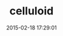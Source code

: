---
layout: post
title:  "celluloid"
repo:   "celluloid/celluloid"
date:   2015-02-18 17:29:01
gemurl: https://github.com/celluloid/celluloid
---